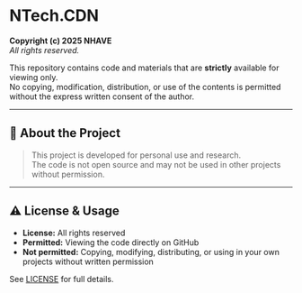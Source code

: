 # NTech.CDN

**Copyright (c) 2025 NHAVE**  
_All rights reserved._

This repository contains code and materials that are **strictly** available for viewing only.  
No copying, modification, distribution, or use of the contents is permitted without the express written consent of the author.

---

## 📖 About the Project

> This project is developed for personal use and research.  
> The code is not open source and may not be used in other projects without permission.

---

## ⚠️ License & Usage
- **License:** All rights reserved  
- **Permitted:** Viewing the code directly on GitHub  
- **Not permitted:** Copying, modifying, distributing, or using in your own projects without written permission

See [LICENSE](LICENSE) for full details.
